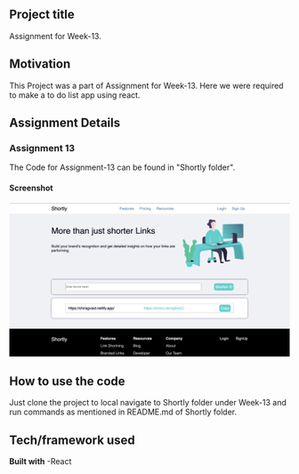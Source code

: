 ## Project title
Assignment for Week-13.

## Motivation
This Project was a part of Assignment for Week-13. Here we were required to make a to do list app using react.

## Assignment Details

### Assignment 13

The Code for Assignment-13 can be found in "Shortly folder".

#### Screenshot
![alt text](https://github.com/pesto-students/p8-harshith-artfullsoul/blob/week13/Week-13/ScreenShot/Assignment13.png)

## How to use the code
Just clone the project to local navigate to Shortly folder under Week-13 and run commands as mentioned in README.md of Shortly folder.


## Tech/framework used

<b>Built with</b>
-React



